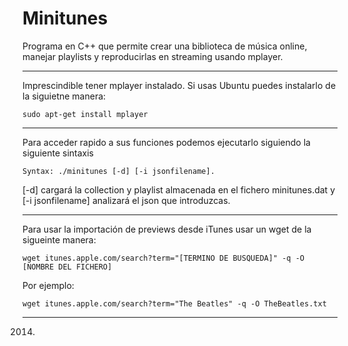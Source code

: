 ﻿# Minitunes

Programa en C++ que permite crear una biblioteca de música online, manejar playlists y reproducirlas en streaming usando mplayer. 

___
Imprescindible tener mplayer instalado. Si usas Ubuntu puedes instalarlo de la siguietne manera:

```sudo apt-get install mplayer```
___
Para acceder rapido a sus funciones podemos ejecutarlo siguiendo la siguiente sintaxis 

```Syntax: ./minitunes [-d] [-i jsonfilename].```

[-d] cargará la collection y playlist almacenada en el fichero minitunes.dat y [-i jsonfilename] analizará el json que introduzcas.
___
Para usar la importación de previews desde iTunes usar un wget de la sigueinte manera:

```wget itunes.apple.com/search?term="[TERMINO DE BUSQUEDA]" -q -O [NOMBRE DEL FICHERO]```

Por ejemplo: 

```wget itunes.apple.com/search?term="The Beatles" -q -O TheBeatles.txt```
___


2014.
